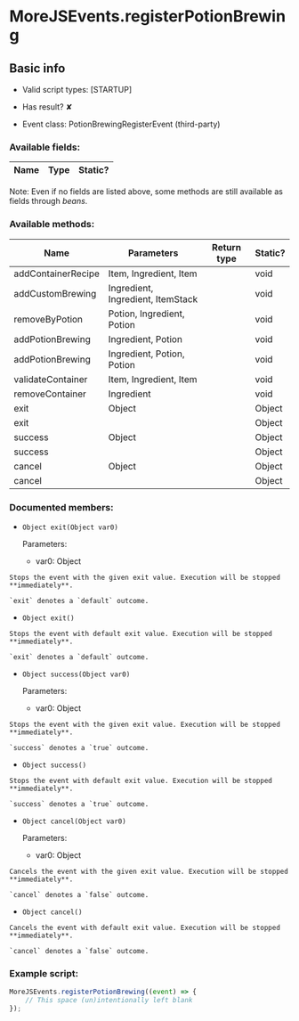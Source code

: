 # MoreJSEvents.registerPotionBrewing

## Basic info

- Valid script types: [STARTUP]

- Has result? ✘

- Event class: PotionBrewingRegisterEvent (third-party)

### Available fields:

| Name | Type | Static? |
| ---- | ---- | ------- |

Note: Even if no fields are listed above, some methods are still available as fields through *beans*.

### Available methods:

| Name | Parameters | Return type | Static? |
| ---- | ---------- | ----------- | ------- |
| addContainerRecipe | Item, Ingredient, Item |  | void | ✘ |
| addCustomBrewing | Ingredient, Ingredient, ItemStack |  | void | ✘ |
| removeByPotion | Potion, Ingredient, Potion |  | void | ✘ |
| addPotionBrewing | Ingredient, Potion |  | void | ✘ |
| addPotionBrewing | Ingredient, Potion, Potion |  | void | ✘ |
| validateContainer | Item, Ingredient, Item |  | void | ✘ |
| removeContainer | Ingredient |  | void | ✘ |
| exit | Object |  | Object | ✘ |
| exit |  |  | Object | ✘ |
| success | Object |  | Object | ✘ |
| success |  |  | Object | ✘ |
| cancel | Object |  | Object | ✘ |
| cancel |  |  | Object | ✘ |


### Documented members:

- `Object exit(Object var0)`

  Parameters:
  - var0: Object

```
Stops the event with the given exit value. Execution will be stopped **immediately**.

`exit` denotes a `default` outcome.
```

- `Object exit()`
```
Stops the event with default exit value. Execution will be stopped **immediately**.

`exit` denotes a `default` outcome.
```

- `Object success(Object var0)`

  Parameters:
  - var0: Object

```
Stops the event with the given exit value. Execution will be stopped **immediately**.

`success` denotes a `true` outcome.
```

- `Object success()`
```
Stops the event with default exit value. Execution will be stopped **immediately**.

`success` denotes a `true` outcome.
```

- `Object cancel(Object var0)`

  Parameters:
  - var0: Object

```
Cancels the event with the given exit value. Execution will be stopped **immediately**.

`cancel` denotes a `false` outcome.
```

- `Object cancel()`
```
Cancels the event with default exit value. Execution will be stopped **immediately**.

`cancel` denotes a `false` outcome.
```



### Example script:

```js
MoreJSEvents.registerPotionBrewing((event) => {
	// This space (un)intentionally left blank
});
```


